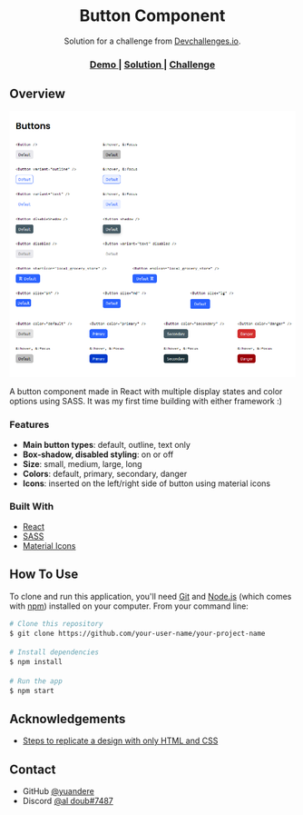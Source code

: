 <!-- Please update value in the {}  -->

<h1 align="center">Button Component</h1>

<div align="center">
   Solution for a challenge from  <a href="http://devchallenges.io" target="_blank">Devchallenges.io</a>.
</div>

<div align="center">
  <h3>
    <a href="https://coruscating-bavarois-347608.netlify.app/">
      Demo
    </a>
    <span> | </span>
    <a href="https://github.com/yuandere/button-component">
      Solution
    </a>
    <span> | </span>
    <a href="https://devchallenges.io/challenges/ohgVTyJCbm5OZyTB2gNY">
      Challenge
    </a>
  </h3>
</div>

## Overview

![screenshot](./src/screenshot.png)

A button component made in React with multiple display states and color options using SASS. It was my first time building with either framework :) 

### Features
- **Main button types**: default, outline, text only 
- **Box-shadow, disabled styling**: on or off 
- **Size**: small, medium, large, long
- **Colors**: default, primary, secondary, danger
- **Icons**: inserted on the left/right side of button using material icons


### Built With

<!-- This section should list any major frameworks that you built your project using. Here are a few examples.-->

- [React](https://reactjs.org/)
- [SASS](https://sass-lang.com/)
- [Material Icons](https://fonts.google.com/icons?selected=Material+Icons)

## How To Use

<!-- This is an example, please update according to your application -->

To clone and run this application, you'll need [Git](https://git-scm.com) and [Node.js](https://nodejs.org/en/download/) (which comes with [npm](http://npmjs.com)) installed on your computer. From your command line:

```bash
# Clone this repository
$ git clone https://github.com/your-user-name/your-project-name

# Install dependencies
$ npm install

# Run the app
$ npm start
```

## Acknowledgements

<!-- This section should list any articles or add-ons/plugins that helps you to complete the project. This is optional but it will help you in the future. For exmpale -->

- [Steps to replicate a design with only HTML and CSS](https://devchallenges-blogs.web.app/how-to-replicate-design/)

## Contact

- GitHub [@yuandere](https://{github.com/yuandere})
- Discord [@al doub#7487](https://{discord.com})
